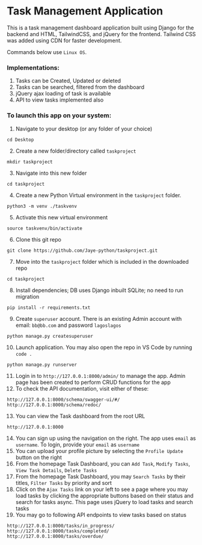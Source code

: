 # Task Management Application
This is a task management dashboard application built using Django for the backend and HTML, TailwindCSS, and jQuery for the frontend.
Tailwind CSS was added using CDN for faster development.

Commands below use `Linux OS`.

### Implementations:

1. Tasks can be Created, Updated or deleted 
2. Tasks can be searched, filtered from the dashboard
3. jQuery ajax loading of task is available
4. API to view tasks implemented also

### To launch this app on your system:

1. Navigate to your desktop (or any folder of your choice)
```
cd Desktop
```
2. Create a new folder/directory called `taskproject`
```
mkdir taskproject
```
3. Navigate into this new folder
```
cd taskproject
```
4. Create a new Python Virtual environment in the `taskproject` folder.
```
python3 -m venv ./taskvenv
```
5. Activate this new virtual environment
```
source taskvenv/bin/activate
```
6. Clone this git repo
```
git clone https://github.com/Jaye-python/taskproject.git
```
7. Move into the `taskproject` folder which is included in the downloaded repo
```
cd taskproject
```
8. Install dependencies; DB uses Django inbuilt SQLite; no need to run migration
```
pip install -r requirements.txt
```
9. Create `superuser` account. There is an existing Admin account with email: `bb@bb.com` and password `lagoslagos`
```
python manage.py createsuperuser
```
10. Launch application. You may also open the repo in VS Code by running `code .`
```
python manage.py runserver
```
11. Login in to `http://127.0.0.1:8000/admin/` to manage the app. Admin page has been created to perform CRUD functions for the app
12. To check the API documentation, visit either of these:
```
http://127.0.0.1:8000/schema/swagger-ui/#/
http://127.0.0.1:8000/schema/redoc/
```
13. You can view the Task dashboard from the root URL
```
http://127.0.0.1:8000
```
14. You can sign up using the navigation on the right. The app uses `email` as `username`. To login, provide your `email` as `username`
15. You can upload your profile picture by selecting the `Profile Update` button on the right
16. From the homepage Task Dashboard, you can `Add Task`, `Modify Tasks`, `View Task Details`, `Delete Tasks`
17. From the homepage Task Dashboard, you may `Search Tasks` by their titles, `Filter Tasks` by priority and sort
18. Click on the `Ajax Tasks` link on your left to see a page where you may load tasks by clicking the appropriate buttons based on their status and search for tasks async. This page uses jQuery to load tasks and search tasks
19. You may go to following API endpoints to view tasks based on status
```
http://127.0.0.1:8000/tasks/in_progress/
http://127.0.0.1:8000/tasks/completed/
http://127.0.0.1:8000/tasks/overdue/
```
